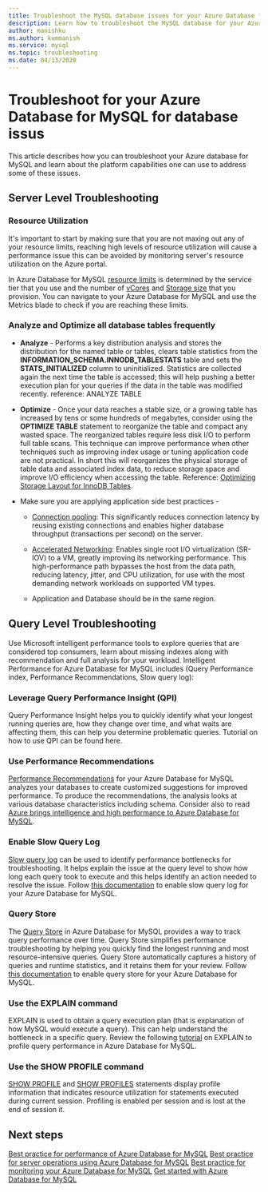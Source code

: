 ```yaml
---
title: Troubleshoot the MySQL database issues for your Azure Database for MySQL
description: Learn how to troubleshoot the MySQL database for your Azure Database for MySQL with built in capabilities of the platform.
author: manishku
ms.author: kummanish
ms.service: mysql
ms.topic: troubleshooting
ms.date: 04/13/2020
---
```


# Troubleshoot for your Azure Database for MySQL for database issus

This article describes how you can troubleshoot your Azure database for MySQL and learn about the platform capabilities one can use to address some of these issues.

## Server Level Troubleshooting 

### Resource Utilization

It's important to start by making sure that you are not maxing out any of your resource limits, reaching high levels of resource utilization will cause a performance issue this can be avoided by monitoring server's resource utilization on the Azure portal.

In Azure Database for MySQL [resource limits](concepts-limits.md#maximum-connections) is determined by the service tier that you use and the number of [vCores](concepts-pricing-tiers.md) and [Storage size](concepts-pricing-tiers.md#storage) that you provision. You can navigate to your Azure Database for MySQL and use the Metrics blade to check if you are reaching these limits. 

### **Analyze** and **Optimize** all database tables frequently 

* **Analyze** - Performs a key distribution analysis and stores the distribution for the named table or tables, clears table statistics from the **INFORMATION_SCHEMA.INNODB_TABLESTATS** table and sets the **STATS_INITIALIZED** column to uninitialized. Statistics are collected again the next time the table is accessed; this will help pushing a better execution plan for your queries if the data in the table was modified recently. reference: ANALYZE TABLE  

* **Optimize** - Once your data reaches a stable size, or a growing table has increased by tens or some hundreds of megabytes, consider using the **OPTIMIZE TABLE** statement to reorganize the table and compact any wasted space. The reorganized tables require less disk I/O to perform full table scans. This technique can improve performance when other techniques such as improving index usage or tuning application code are not practical. In short this will reorganizes the physical storage of table data and associated index data, to reduce storage space and improve I/O efficiency when accessing the table. Reference: [Optimizing Storage Layout for InnoDB Tables](https://dev.mysql.com/doc/refman/5.7/optimizing-innodb-storage-layout.html). 

* Make sure you are applying application side best practices -

    * [Connection pooling](https://docs.azure.cn/mysql-database-on-azure/mysql-database-connection-pool): This significantly reduces connection latency by reusing existing connections and enables higher database throughput (transactions per second) on the server. 

    * [Accelerated Networking](../virtual-network/create-vm-accelerated-networking-cli.md): Enables single root I/O virtualization (SR-IOV) to a VM, greatly improving its networking performance. This high-performance path bypasses the host from the data path, reducing latency, jitter, and CPU utilization, for use with the most demanding network workloads on supported VM types.
    * Application and Database should be in the same region.

## Query Level Troubleshooting

Use Microsoft intelligent performance tools to explore queries that are considered top consumers, learn about missing indexes along with recommendation and full analysis for your workload. Intelligent Performance for Azure Database for MySQL includes (Query Performance index, Performance Recommendations, Slow query log): 

### Leverage Query Performance Insight (QPI)
Query Performance Insight helps you to quickly identify what your longest running queries are, how they change over time, and what waits are affecting them, this can help you determine problematic queries. Tutorial on how to use QPI can be found here.  

### Use Performance Recommendations
[Performance Recommendations](concepts-performance-recommendations.md) for your Azure Database for MySQL analyzes your databases to create customized suggestions for improved performance. To produce the recommendations, the analysis looks at various database characteristics including schema. Consider also to read [Azure brings intelligence and high performance to Azure Database for MySQL](https://techcommunity.microsoft.com/t5/azure-database-for-mysql/azure-brings-intelligence-and-high-performance-to-azure-database/ba-p/769110). 

### Enable **Slow Query Log**
[Slow query log](concepts-server-logs.md) can be used to identify performance bottlenecks for troubleshooting. It  helps explain the issue at the query level to show how long each query took to execute and this helps identify an action needed to resolve the issue. Follow [this documentation](concepts-server-logs.md#configure-slow-query-logging) to enable slow query log for your Azure Database for MySQL. 

### Query Store
The [Query Store](concepts-query-store.md) in Azure Database for MySQL provides a way to track query performance over time. Query Store simplifies performance troubleshooting by helping you quickly find the longest running and most resource-intensive queries. Query Store automatically captures a history of queries and runtime statistics, and it retains them for your review. Follow [this documentation](concepts-query-store.md#enabling-query-store) to enable query store for your Azure Database for MySQL. 

### Use the EXPLAIN command
EXPLAIN is used to obtain a query execution plan (that is explanation of how MySQL would execute a query). This can help understand the bottleneck in a specific query. Review the following [tutorial](howto-troubleshoot-query-performance.md) on EXPLAIN to profile query performance in Azure Database for MySQL. 

### Use the SHOW PROFILE command
[SHOW PROFILE](https://dev.mysql.com/doc/refman/5.7/show-profile.html) and [SHOW PROFILES](https://dev.mysql.com/doc/refman/5.7/show-profiles.html) statements display profile information that indicates resource utilization for statements executed during current session. Profiling is enabled per session and is lost at the end of session it.

## Next steps

[Best practice for performance of Azure Database for MySQL](concept-performance-best-practices.md)
[Best practice for server operations using Azure Database for MySQL](concept-server-operational-best-practice.md)
[Best practice for monitoring your Azure Database for MySQL](concept-monitoring-best-practices.md)
[Get started with Azure Database for MySQL](quickstart-create-mysql-server-database-using-azure-portal.md)